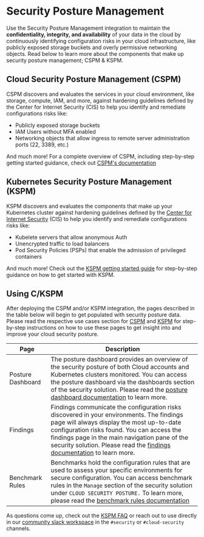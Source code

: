 # Security Posture Management

Use the Security Posture Management integration to maintain the **confidentiality, integrity, and availability** of your data in the cloud by continuously identifying configuration risks in your cloud infrastructure, like publicly exposed storage buckets and overly permissive networking objects. Read below to learn more about the components that make up security posture management; CSPM & KSPM. 

## Cloud Security Posture Management (CSPM)

CSPM discovers and evaluates the services in your cloud environment, like storage, compute, IAM, and more, against hardening guidelines defined by the Center for Internet Security (CIS) to help you identify and remediate configurations risks like:

- Publicly exposed storage buckets 
- IAM Users without MFA enabled 
- Networking objects that allow ingress to remote server administration ports (22, 3389, etc.)

And much more! For a complete overview of CSPM, including step-by-step getting started guidance, check out [CSPM's documentation](https://ela.st/cspm)

## Kubernetes Security Posture Management (KSPM)

KSPM discovers and evaluates the components that make up your Kubernetes cluster against hardening guidelines defined by the [Center for Internet Security](https://www.cisecurity.org/) (CIS) to help you identify and remediate configurations risks like:

- Kubelete servers that allow anonymous Auth
- Unencrypted traffic to load balancers
- Pod Security Policies (PSPs) that enable the admission of privileged containers 

And much more! Check out the [KSPM getting started guide](https://ela.st/kspm-get-started) for step-by-step guidance on how to get started with KSPM. 

## Using C/KSPM

After deploying the CSPM and/or KSPM integration, the pages described in the table below will begin to get populated with security posture data. Please read the respective use cases section for [CSPM](https://ela.st/cspm-use-cases) and [KSPM](https://ela.st/kspm-use-cases) for step-by-step instructions on how to use these pages to get insight into and improve your cloud security posture.

| Page             | Description                                                                                                                                         |
| ----------------- | --------------------------------------------------------------------------------------------------------------------------------------------------- |
| Posture Dashboard | The posture dashboard provides an overview of the security posture of both Cloud accounts and Kubernetes clusters monitored. You can access the posture dashboard via the dashboards section of the security solution. Please read the [posture dashboard documentation](https://ela.st/posture-dashboard) to learn more.                                                |
| Findings          | Findings communicate the configuration risks discovered in your environments. The findings page will always display the most up-to-date configuration risks found. You can access the findings page in the main navigation pane of the security solution. Please read the [findings documentation](https://ela.st/findings) to learn more. |
| Benchmark Rules   | Benchmarks hold the configuration rules that are used to assess your specific environments for secure configuration. You can access benchmark rules in the `Manage` section of the security solution under `CLOUD SECURITY POSTURE.` To learn more, please read the [benchmark rules documentation](https://ela.st/configuration-rules)                                                                                                                                                            |

As questions come up, check out the [KSPM FAQ](https://ela.st/kspm-faq) or reach out to use directly in our [community slack workspace](https://elasticstack.slack.com/) in the `#security` or `#cloud-security` channels. 